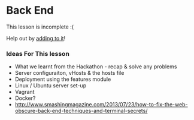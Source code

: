 Back End
========

This lesson is incomplete :(

Help out by [adding to it](https://github.com/OpenDrupal/opendrupal/blob/master/contributing.md)!

### Ideas For This lesson

* What we learnt from the Hackathon - recap & solve any problems
* Server configuraiton, vHosts & the hosts file
* Deployment using the features module
* Linux / Ubuntu server set-up
* Vagrant
* Docker?
* http://www.smashingmagazine.com/2013/07/23/how-to-fix-the-web-obscure-back-end-techniques-and-terminal-secrets/
